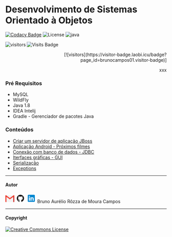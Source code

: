 # Desenvolvimento de Sistemas Orientado à Objetos 

[![Codacy Badge](https://api.codacy.com/project/badge/Grade/f499c8b4a6fa4a298299dcdac9ee67ac)](https://app.codacy.com/app/brunocampos01/desenvolvimento-de-sistemas?utm_source=github.com&utm_medium=referral&utm_content=brunocampos01/desenvolvimento-de-sistemas&utm_campaign=Badge_Grade_Dashboard)
![License](https://img.shields.io/badge/Code%20License-MIT-green.svg)
![java](https://img.shields.io/badge/ufsc-Desenvolvimento%20de%20Sistemas-green.svg)

![visitors](https://visitor-badge.laobi.icu/badge?page_id=brunocampos01.visitor-badge)
![Visits Badge](https://badges.pufler.dev/visits/brunocampos01/desenvolvimento-de-sistemas)

<div style="text-align: right">[![visitors](https://visitor-badge.laobi.icu/badge?page_id=brunocampos01.visitor-badge)]</div>
<p align='right'> xxx</p>





### Pré Requisitos
- MySQL
- WildFly
- Java 1.8
- IDEA Intelij
- Gradle - Gerenciador de pacotes Java

### Conteúdos
- [Criar um servidor de aplicação JBoss](application_server/)
- [Aplicação Android - Próximos filmes](trabalho-app_android/)
- [Conexão com banco de dados - JDBC](https://github.com/brunocampos01/handle-database-with-code/tree/master/relational/mySQL/jdbc)
- [Iterfaces gráficas - GUI](gui/)
- [Serialização](serialization/)
- [Exceptions](handle_exceptions/)

---

#### Autor
<a href="mailto:brunocampos01@gmail.com" target="_blank"><img class="" src="https://github.com/brunocampos01/devops/blob/master/images/gmail.png" width="28"></a>
<a href="https://github.com/brunocampos01" target="_blank"><img class="ai-subscribed-social-icon" src="https://github.com/brunocampos01/devops/blob/master/images/github.png" width="30"></a>
<a href="https://www.linkedin.com/in/brunocampos01/" target="_blank"><img class="ai-subscribed-social-icon" src="https://github.com/brunocampos01/devops/blob/master/images/linkedin.png" width="30"></a>
Bruno Aurélio Rôzza de Moura Campos 

---

#### Copyright
<a rel="license" href="http://creativecommons.org/licenses/by-sa/4.0/"><img alt="Creative Commons License" style="border-width:0" src="https://i.creativecommons.org/l/by-sa/4.0/88x31.png" /></a><br/>
